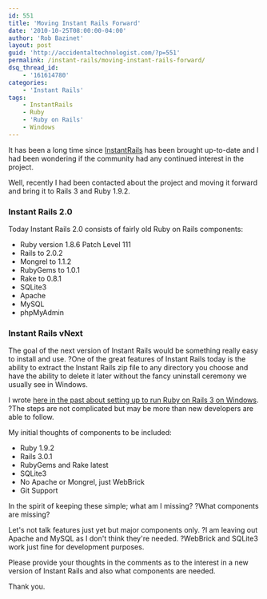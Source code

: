 ```yaml
---
id: 551
title: 'Moving Instant Rails Forward'
date: '2010-10-25T08:00:00-04:00'
author: 'Rob Bazinet'
layout: post
guid: 'http://accidentaltechnologist.com/?p=551'
permalink: /instant-rails/moving-instant-rails-forward/
dsq_thread_id:
    - '161614780'
categories:
    - 'Instant Rails'
tags:
    - InstantRails
    - Ruby
    - 'Ruby on Rails'
    - Windows
---
```


It has been a long time since [InstantRails](http://rubyforge.org/projects/instantrails/) has been brought up-to-date and I had been wondering if the community had any continued interest in the project.

Well, recently I had been contacted about the project and moving it forward and bring it to Rails 3 and Ruby 1.9.2.

### Instant Rails 2.0

Today Instant Rails 2.0 consists of fairly old Ruby on Rails components:

- Ruby version 1.8.6 Patch Level 111
- Rails to 2.0.2
- Mongrel to 1.1.2
- RubyGems to 1.0.1
- Rake to 0.8.1
- SQLite3
- Apache
- MySQL
- phpMyAdmin

### Instant Rails vNext

The goal of the next version of Instant Rails would be something really easy to install and use. ?One of the great features of Instant Rails today is the ability to extract the Instant Rails zip file to any directory you choose and have the ability to delete it later without the fancy uninstall ceremony we usually see in Windows.

I wrote [here in the past about setting up to run Ruby on Rails 3 on Windows](http://accidentaltechnologist.com/ruby-on-rails/running-rails-3-on-windows/). ?The steps are not complicated but may be more than new developers are able to follow.

My initial thoughts of components to be included:

- Ruby 1.9.2
- Rails 3.0.1
- RubyGems and Rake latest
- SQLite3
- No Apache or Mongrel, just WebBrick
- Git Support

In the spirit of keeping these simple; what am I missing? ?What components are missing?

Let's not talk features just yet but major components only. ?I am leaving out Apache and MySQL as I don't think they're needed. ?WebBrick and SQLite3 work just fine for development purposes.

Please provide your thoughts in the comments as to the interest in a new version of Instant Rails and also what components are needed.

Thank you.